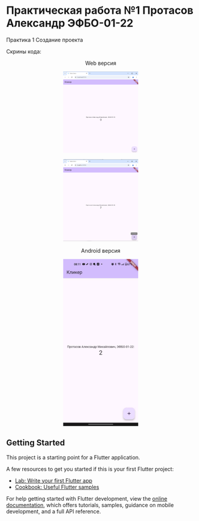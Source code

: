 # Практическая работа №1 Протасов Александр ЭФБО-01-22

Практика 1
Создание проекта

Скрины кода:
<p align="center">
    Web версия
<p>
<p align="center">
 <img width="200px" src="img/web1.png" alt="qr"/>
</p>
<p align="center">
 <img width="200px" src="img/web2.png" alt="qr"/>
</p>
<p align="center">
    Android версия
</p>
<p align="center">
 <img width="200px" src="img/android.jpg" alt="qr"/>
</p>

## Getting Started

This project is a starting point for a Flutter application.

A few resources to get you started if this is your first Flutter project:

- [Lab: Write your first Flutter app](https://docs.flutter.dev/get-started/codelab)
- [Cookbook: Useful Flutter samples](https://docs.flutter.dev/cookbook)

For help getting started with Flutter development, view the
[online documentation](https://docs.flutter.dev/), which offers tutorials,
samples, guidance on mobile development, and a full API reference.
